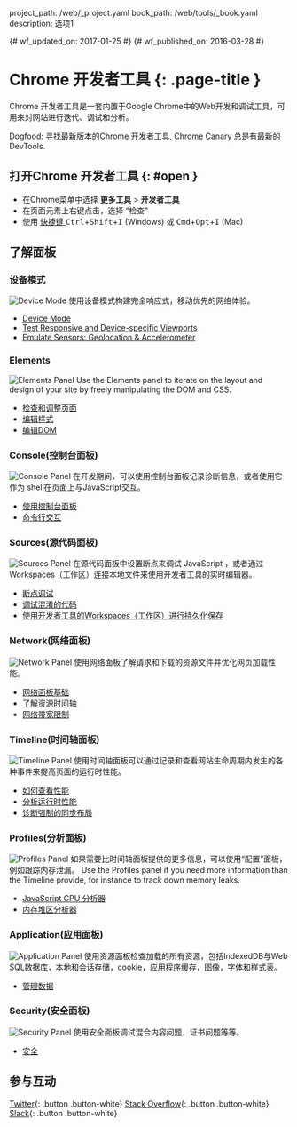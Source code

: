 project_path: /web/_project.yaml
book_path: /web/tools/_book.yaml
description: 选项1

{# wf_updated_on: 2017-01-25 #}
{# wf_published_on: 2016-03-28 #}

# Chrome 开发者工具 {: .page-title }

Chrome 开发者工具是一套内置于Google Chrome中的Web开发和调试工具，可用来对网站进行迭代、调试和分析。

Dogfood: 寻找最新版本的Chrome 开发者工具, [Chrome Canary](https://www.google.com/intl/en/chrome/browser/canary.html) 总是有最新的DevTools.

## 打开Chrome 开发者工具 {: #open }

* 在Chrome菜单中选择 **更多工具** > **开发者工具**
* 在页面元素上右键点击，选择 “检查”
* 使用 [快捷键 ](/web/tools/chrome-devtools/inspect-styles/shortcuts)
<kbd>Ctrl</kbd>+<kbd>Shift</kbd>+<kbd>I</kbd> (Windows) 或 <kbd>Cmd</kbd>+<kbd>Opt</kbd>+<kbd>I</kbd> (Mac)

## 了解面板

### 设备模式
<img src="/web/tools/chrome-devtools/images/devicemode.png" alt="Device Mode" class="attempt-right">
使用设备模式构建完全响应式，移动优先的网络体验。

* [Device Mode](/web/tools/chrome-devtools/device-mode/)
* [Test Responsive and Device-specific Viewports](/web/tools/chrome-devtools/device-mode/emulate-mobile-viewports)
* [Emulate Sensors: Geolocation &amp; Accelerometer](/web/tools/chrome-devtools/device-mode/device-input-and-sensors)

<div style="clear:both;"></div>

### Elements
<img src="images/elements-panel.png" alt="Elements Panel" class="attempt-right">
Use the Elements panel to iterate on the layout and design of your site by freely manipulating the DOM and CSS.

* [检查和调整页面](/web/tools/chrome-devtools/inspect-styles/)
* [编辑样式](/web/tools/chrome-devtools/inspect-styles/edit-styles)
* [编辑DOM](/web/tools/chrome-devtools/inspect-styles/edit-dom)

<div style="clear:both;"></div>

### Console(控制台面板)
<img src="images/console-panel.png" alt="Console Panel" class="attempt-right">
在开发期间，可以使用控制台面板记录诊断信息，或者使用它作为 shell在页面上与JavaScript交互。

* [使用控制台面板](/web/tools/chrome-devtools/console/)
* [命令行交互](/web/tools/chrome-devtools/console/)

<div style="clear:both;"></div>

### Sources(源代码面板)
<img src="images/sources-panel.png" alt="Sources Panel" class="attempt-right">
在源代码面板中设置断点来调试 JavaScript ，或者通过Workspaces（工作区）连接本地文件来使用开发者工具的实时编辑器。

* [断点调试](/web/tools/chrome-devtools/javascript/add-breakpoints)
* [调试混淆的代码](/web/tools/chrome-devtools/javascript/add-breakpoints)
* [使用开发者工具的Workspaces（工作区）进行持久化保存](/web/tools/setup/setup-workflow)

<div style="clear:both;"></div>

### Network(网络面板)
<img src="images/network-panel.png" alt="Network Panel" class="attempt-right">
使用网络面板了解请求和下载的资源文件并优化网页加载性能。

* [网络面板基础](/web/tools/chrome-devtools/network-performance/resource-loading)
* [了解资源时间轴](/web/tools/chrome-devtools/network-performance/understanding-resource-timing)
* [网络带宽限制](/web/tools/chrome-devtools/network-performance/network-conditions)

<div style="clear:both;"></div>

### Timeline(时间轴面板)
<img src="images/timeline-panel.png" alt="Timeline Panel" class="attempt-right">
使用时间轴面板可以通过记录和查看网站生命周期内发生的各种事件来提高页面的运行时性能。

* [如何查看性能](/web/tools/chrome-devtools/evaluate-performance/timeline-tool)
* [分析运行时性能](/web/tools/chrome-devtools/rendering-tools/)
* [诊断强制的同步布局](/web/tools/chrome-devtools/rendering-tools/forced-synchronous-layouts)

<div style="clear:both;"></div>

### Profiles(分析面板)
<img src="images/profiles-panel.png" alt="Profiles Panel" class="attempt-right">
如果需要比时间轴面板提供的更多信息，可以使用“配置”面板，例如跟踪内存泄漏。
Use the Profiles panel if you need more information than the Timeline provide, for instance to track down memory leaks.

* [JavaScript CPU 分析器](/web/tools/chrome-devtools/rendering-tools/js-execution)
* [内存堆区分析器](/web/tools/chrome-devtools/memory-problems/)

<div style="clear:both;"></div>

### Application(应用面板)
<img src="images/application-panel.png" alt="Application Panel" class="attempt-right">
使用资源面板检查加载的所有资源，包括IndexedDB与Web SQL数据库，本地和会话存储，cookie，应用程序缓存，图像，字体和样式表。

* [管理数据](/web/tools/chrome-devtools/manage-data/local-storage)

<div style="clear:both;"></div>

### Security(安全面板)
<img src="images/security-panel.png" alt="Security Panel" class="attempt-right">
使用安全面板调试混合内容问题，证书问题等等。

* [安全](/web/tools/chrome-devtools/security)

<div style="clear:both;"></div>

## 参与互动

[Twitter](https://twitter.com/ChromeDevTools){: .button .button-white}
[Stack Overflow](https://stackoverflow.com/questions/tagged/google-chrome-devtools){: .button .button-white}
[Slack](https://chromiumdev.slack.com/messages/devtools/){: .button .button-white}
